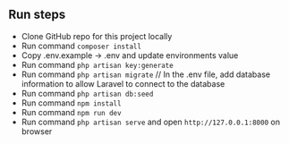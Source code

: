 ## Run steps
- Clone GitHub repo for this project locally
- Run command `composer install`
- Copy .env.example -> .env and  update environments value
- Run command `php artisan key:generate`
- Run command `php artisan migrate` // In the .env file, add database information to allow Laravel to connect to the database
- Run command `php artisan db:seed`
- Run command `npm install`
- Run command `npm run dev`
- Run command `php artisan serve` and open `http://127.0.0.1:8000` on browser
